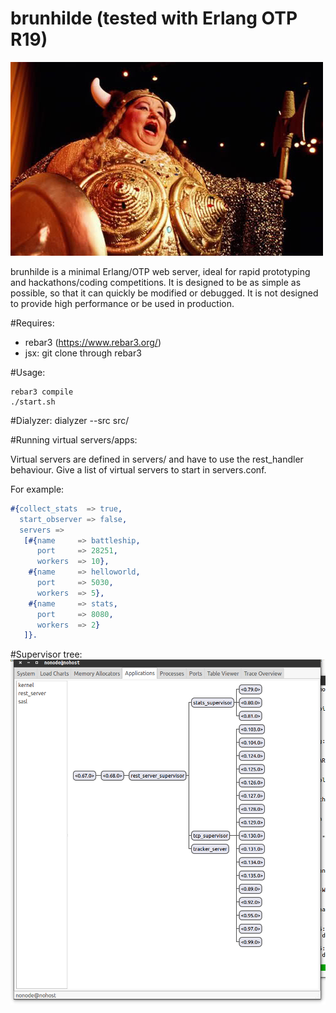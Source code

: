 brunhilde (tested with Erlang OTP R19)
=======

![alt tag](doc/brunhilde.jpg)

brunhilde is a minimal Erlang/OTP web server,
ideal for rapid prototyping and hackathons/coding
competitions. It is designed to be as simple as
possible, so that it can quickly be modified or
debugged. It is not designed to provide high
performance or be used in production.

#Requires:
* rebar3 (https://www.rebar3.org/)
* jsx: git clone through rebar3

#Usage:

```
rebar3 compile
./start.sh
```

#Dialyzer:
dialyzer --src src/

#Running virtual servers/apps:

Virtual servers are defined in servers/ and have to use the
rest_handler behaviour. Give a list of virtual servers to
start in servers.conf.

For example:
```erlang
#{collect_stats  => true,
  start_observer => false,
  servers =>
   [#{name     => battleship,
      port     => 28251,
      workers  => 10},
    #{name     => helloworld,
      port     => 5030,
      workers  => 5},
    #{name     => stats,
      port     => 8080,
      workers  => 2}
   ]}.
```

#Supervisor tree:
![alt tag](doc/sup_tree.png)
